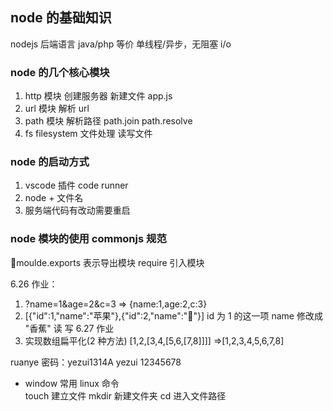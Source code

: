 ## node 的基础知识

nodejs 后端语言 java/php 等价 单线程/异步，无阻塞 i/o

### node 的几个核心模块

1. http 模块 创建服务器
   新建文件 app.js
2. url 模块 解析 url
3. path 模块 解析路径 path.join path.resolve
4. fs filesystem 文件处理 读写文件

### node 的启动方式

1. vscode 插件 code runner
2. node + 文件名
3. 服务端代码有改动需要重启

### node 模块的使用 commonjs 规范

moulde.exports 表示导出模块
require 引入模块

6.26 作业：

1. ?name=1&age=2&c=3 => {name:1,age:2,c:3}
2. [{"id":1,"name":"苹果"},{"id":2,"name":"🍊"}] id 为 1 的这一项 name 修改成 "香蕉" 读 写
   6.27 作业
3. 实现数组扁平化(2 种方法)
   [1,2,[3,4,[5,6,[7,8]]]] =>[1,2,3,4,5,6,7,8]

ruanye 密码：yezui1314A
yezui 12345678

- window 常用 linux 命令  
  touch 建立文件
  mkdir 新建文件夹
  cd 进入文件路径
